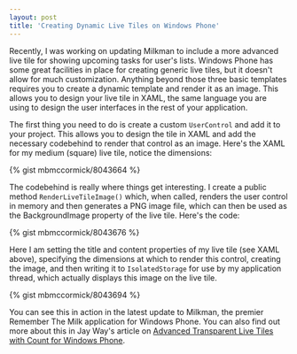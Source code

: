 ```yaml
---
layout: post
title: 'Creating Dynamic Live Tiles on Windows Phone'
---
```


Recently, I was working on updating Milkman to include a more advanced live tile for showing upcoming tasks for user's lists. Windows Phone has some great facilities in place for creating generic live tiles, but it doesn't allow for much customization. Anything beyond those three basic templates requires you to create a dynamic template and render it as an image. This allows you to design your live tile in XAML, the same language you are using to design the user interfaces in the rest of your application.

The first thing you need to do is create a custom `UserControl` and add it to your project. This allows you to design the tile in XAML and add the necessary codebehind to render that control as an image. Here's the XAML for my medium (square) live tile, notice the dimensions:

{% gist mbmccormick/8043664 %}

The codebehind is really where things get interesting. I create a public method `RenderLiveTileImage()` which, when called, renders the user control in memory and then generates a PNG image file, which can then be used as the BackgroundImage property of the live tile. Here's the code:

{% gist mbmccormick/8043676 %}

Here I am setting the title and content properties of my live tile (see XAML above), specifying the dimensions at which to render this control, creating the image, and then writing it to `IsolatedStorage` for use by my application thread, which actually displays this image on the live tile.

{% gist mbmccormick/8043694 %}

You can see this in action in the latest update to Milkman, the premier Remember The Milk application for Windows Phone. You can also find out more about this in Jay Way's article on [Advanced Transparent Live Tiles with Count for Windows Phone](http://www.jayway.com/2012/04/03/advanced-transparent-live-tiles-with-count-for-windows-phone/).
